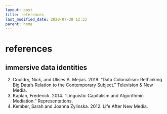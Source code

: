 ```yaml
---
layout: post
title: references
last_modified_date: 2020-07-30 12:33
parent: home
---
```


# references

## immersive data identities
2. Couldry, Nick, and Ulises A. Mejias. 2019. “Data Colonialism: Rethinking Big Data’s Relation to the Contemporary Subject.” Television & New Media.
2. Kaplan, Frederick. 2014. “Linguistic Capitalism and Algorithmic Mediation.” Representations.
2. Kember, Sarah and Joanna Zylinska. 2012. Life After New Media.

